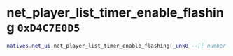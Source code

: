 # net_player_list_timer_enable_flashing `0xD4C7E0D5`

```lua
natives.net_ui.net_player_list_timer_enable_flashing(_unk0 --[[ number ]])
```